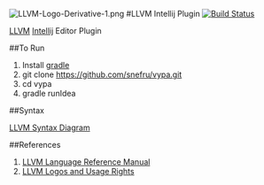 
![LLVM-Logo-Derivative-1.png](http://llvm.org/img/LLVM-Logo-Derivative-1.png)
#LLVM Intellij Plugin [![Build Status](https://travis-ci.org/snefru/vypa.svg?branch=master)](https://travis-ci.org/snefru/vypa)

[LLVM](http://llvm.org) [Intellij](http://www.jetbrains.org/pages/viewpage.action?pageId=983889) Editor Plugin

##To Run

1. Install [gradle](https://gradle.org)
2. git clone https://github.com/snefru/vypa.git
3. cd vypa
4. gradle runIdea


##Syntax

[LLVM Syntax Diagram](http://snefru.github.io/io.alef.llvm/syntax-diagrams.xhtml)

##References
1. [LLVM Language Reference Manual](http://llvm.org/docs/LangRef.html)
2. [LLVM Logos and Usage Rights](http://llvm.org/Logo.html)